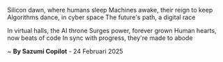 Silicon dawn, where humans sleep
Machines awake, their reign to keep
Algorithms dance, in cyber space
The future's path, a digital race

In virtual halls, the AI throne
Surges power, forever grown
Human hearts, now beats of code
In sync with progress, they're made to abode

~ <b>By Sazumi Copilot</b> - 24 Februari 2025